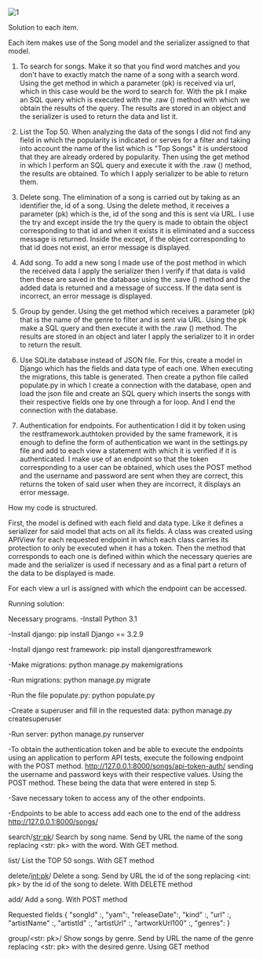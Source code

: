 ![1](https://user-images.githubusercontent.com/19244197/144340438-c8b673d5-acd7-44a3-85a2-c97e86193808.png)

Solution to each item.

Each item makes use of the Song model and the serializer assigned to that model.

1.  To search for songs. Make it so that you find word matches and you don't have to exactly match the name of a song with a search word. 
    Using the get method in which a parameter (pk) is received via url, which in this case would be the word to search for. 
    With the pk I make an SQL query which is executed with the .raw () method with which we obtain the results of the query. 
    The results are stored in an object and the serializer is used to return the data and list it.

2.  List the Top 50. When analyzing the data of the songs I did not find any field in which the popularity is indicated or serves for a 
    filter and taking into account the name of the list which is "Top Songs" it is understood that they are already ordered by popularity. 
    Then using the get method in which I perform an SQL query and execute it with the .raw () method, the results are obtained. 
    To which I apply serializer to be able to return them.

3.  Delete song. The elimination of a song is carried out by taking as an identifier the, id of a song. 
    Using the delete method, it receives a parameter (pk) which is the, id of the song and this is sent via URL. 
    I use the try and except inside the try the query is made to obtain the object corresponding to that id and when it exists it is eliminated 
    and a success message is returned. Inside the except, if the object corresponding to that id does not exist, an error message is displayed.

4.  Add song. To add a new song I made use of the post method in which the received data I apply the serializer then I verify if that data is 
    valid then these are saved in the database using the .save () method and the added data is returned and a message of success. 
    If the data sent is incorrect, an error message is displayed.

5.  Group by gender. Using the get method which receives a parameter (pk) that is the name of the genre to filter and is sent via URL. 
    Using the pk make a SQL query and then execute it with the .raw () method. The results are stored in an object and later 
    I apply the serializer to it in order to return the result.

7.  Use SQLite database instead of JSON file. For this, create a model in Django which has the fields and data type of each one. 
    When executing the migrations, this table is generated. Then create a python file called populate.py in which I create a connection with the database, 
    open and load the json file and create an SQL query which inserts the songs with their respective fields one by one through a for loop. 
    And I end the connection with the database.

8.  Authentication for endpoints. For authentication I did it by token using the restframework.authtoken provided by the same framework, 
    it is enough to define the form of authentication we want in the settings.py file and add to each view a statement with which it is verified 
    if it is authenticated. I make use of an endpoint so that the token corresponding to a user can be obtained, which uses the POST method 
    and the username and password are sent when they are correct, this returns the token of said user when they are incorrect, it displays an error message.
    
How my code is structured.

First, the model is defined with each field and data type. Like it defines a serializer for said model that acts on all its fields.
A class was created using APIView for each requested endpoint in which each class carries its protection to only be executed when it has a token. 
Then the method that corresponds to each one is defined within which the necessary queries are made and the serializer is used if necessary and as a 
final part a return of the data to be displayed is made.

For each view a url is assigned with which the endpoint can be accessed.

Running solution:

Necessary programs.
-Install Python 3.1

-Install django: pip install Django == 3.2.9

-Install django rest framework: pip install djangorestframework

-Make migrations: python manage.py makemigrations

-Run migrations: python manage.py migrate

-Run the file populate.py: python populate.py

-Create a superuser and fill in the requested data: python manage.py createsuperuser

-Run server: python manage.py runserver

-To obtain the authentication token and be able to execute the endpoints using an application to perform API tests, execute the following endpoint with the POST method. http://127.0.0.1:8000/songs/api-token-auth/ sending the username and password keys with their respective values. Using the POST method. These being the data that were entered in step 5.

-Save necessary token to access any of the other endpoints.

-Endpoints to be able to access add each one to the end of the address http://127.0.0.1:8000/songs/

   search/<str:pk>/
  Search by song name. Send by URL the name of the song replacing <str: pk> with the word. With GET method.
 
   list/
  List the TOP 50 songs. With GET method

   delete/<int:pk>/
  Delete a song. Send by URL the id of the song replacing <int: pk> by the id of the song to delete. With DELETE method

   add/
  Add a song. With POST method
  
  Requested fields
  {
    "songId" :,
    "yam":,
    "releaseDate":,
    "kind" :,
    "url" :,
    "artistName" :,
    "artistId" :,
    "artistUrl" :,
    "artworkUrl100" :,
    "genres":
  }
 
   group/<str: pk>/
  Show songs by genre. Send by URL the name of the genre replacing <str: pk> with the desired genre. Using GET method
